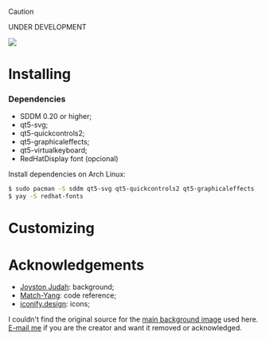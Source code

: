 > [!CAUTION]
> UNDER DEVELOPMENT

<img src="https://github.com/uiriansan/SilentSDDM/blob/main/wiki/LoginCenter.png" />

# Installing
### Dependencies
- SDDM 0.20 or higher;
- qt5-svg;
- qt5-quickcontrols2;
- qt5-graphicaleffects;
- qt5-virtualkeyboard;
- RedHatDisplay font (opcional)

Install dependencies on Arch Linux:
```bash
$ sudo pacman -S sddm qt5-svg qt5-quickcontrols2 qt5-graphicaleffects
$ yay -S redhat-fonts
```

# Customizing

# Acknowledgements
- [Joyston Judah](https://www.pexels.com/photo/white-and-black-mountain-wallpaper-933054/): background;
- [Match-Yang](https://github.com/Match-Yang/sddm-deepin): code reference;
- [iconify.design](https://iconify.design/): icons;

I couldn't find the original source for the [main background image](https://github.com/uiriansan/SilentSDDM/blob/main/silent/backgrounds/default.jpg) used here. [E-mail me](mailto:uiriansan@gmail.com?subject=Background%20image%20in%20SilentSDDM) if you are the creator and want it removed or acknowledged.
